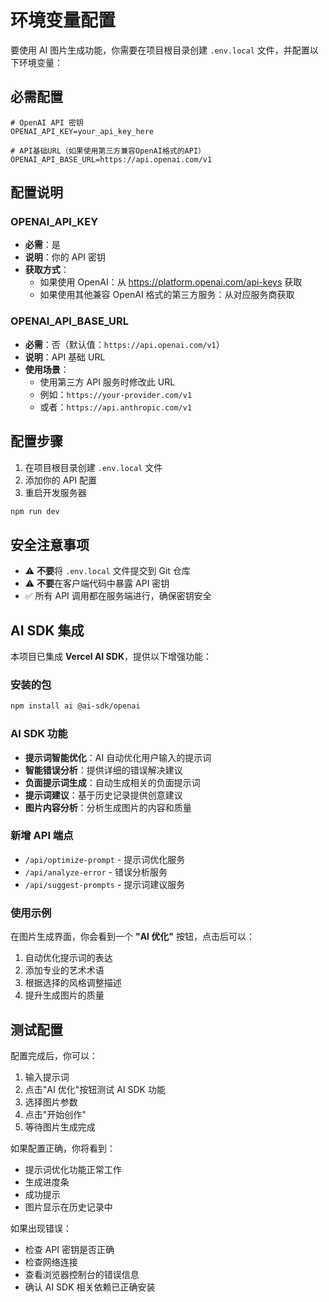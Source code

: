 # 环境变量配置

要使用 AI 图片生成功能，你需要在项目根目录创建 `.env.local` 文件，并配置以下环境变量：

## 必需配置

```env
# OpenAI API 密钥
OPENAI_API_KEY=your_api_key_here

# API基础URL（如果使用第三方兼容OpenAI格式的API）
OPENAI_API_BASE_URL=https://api.openai.com/v1
```

## 配置说明

### OPENAI_API_KEY

- **必需**：是
- **说明**：你的 API 密钥
- **获取方式**：
  - 如果使用 OpenAI：从 https://platform.openai.com/api-keys 获取
  - 如果使用其他兼容 OpenAI 格式的第三方服务：从对应服务商获取

### OPENAI_API_BASE_URL

- **必需**：否（默认值：`https://api.openai.com/v1`）
- **说明**：API 基础 URL
- **使用场景**：
  - 使用第三方 API 服务时修改此 URL
  - 例如：`https://your-provider.com/v1`
  - 或者：`https://api.anthropic.com/v1`

## 配置步骤

1. 在项目根目录创建 `.env.local` 文件
2. 添加你的 API 配置
3. 重启开发服务器

```bash
npm run dev
```

## 安全注意事项

- ⚠️ **不要**将 `.env.local` 文件提交到 Git 仓库
- ⚠️ **不要**在客户端代码中暴露 API 密钥
- ✅ 所有 API 调用都在服务端进行，确保密钥安全

## AI SDK 集成

本项目已集成 **Vercel AI SDK**，提供以下增强功能：

### 安装的包

```bash
npm install ai @ai-sdk/openai
```

### AI SDK 功能

- **提示词智能优化**：AI 自动优化用户输入的提示词
- **智能错误分析**：提供详细的错误解决建议
- **负面提示词生成**：自动生成相关的负面提示词
- **提示词建议**：基于历史记录提供创意建议
- **图片内容分析**：分析生成图片的内容和质量

### 新增 API 端点

- `/api/optimize-prompt` - 提示词优化服务
- `/api/analyze-error` - 错误分析服务
- `/api/suggest-prompts` - 提示词建议服务

### 使用示例

在图片生成界面，你会看到一个 **"AI 优化"** 按钮，点击后可以：

1. 自动优化提示词的表达
2. 添加专业的艺术术语
3. 根据选择的风格调整描述
4. 提升生成图片的质量

## 测试配置

配置完成后，你可以：

1. 输入提示词
2. 点击"AI 优化"按钮测试 AI SDK 功能
3. 选择图片参数
4. 点击"开始创作"
5. 等待图片生成完成

如果配置正确，你将看到：

- 提示词优化功能正常工作
- 生成进度条
- 成功提示
- 图片显示在历史记录中

如果出现错误：

- 检查 API 密钥是否正确
- 检查网络连接
- 查看浏览器控制台的错误信息
- 确认 AI SDK 相关依赖已正确安装
